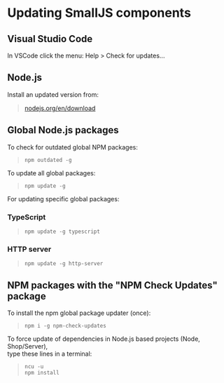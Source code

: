 # Updating SmallJS components

## Visual Studio Code
In VSCode click the menu: Help > Check for updates...

## Node.js
Install an updated version from:
> [nodejs.org/en/download](https://nodejs.org/en/download)

## Global Node.js packages
To check for outdated global NPM packages:
> `npm outdated -g`

To update all global packages:
> `npm update -g`

For updating specific global packages:

### TypeScript
> `npm update -g typescript`

### HTTP server
> `npm update -g http-server`

## NPM packages with the "NPM Check Updates" package
To install the npm global package updater (once):
> `npm i -g npm-check-updates`

To force update of dependencies in Node.js based projects (Node, Shop/Server), \
type these lines in a terminal:
> `ncu -u`\
> `npm install`
